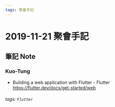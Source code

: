 ```yaml
---
tags: 聚會手記
---
```


2019-11-21 聚會手記
===

筆記 Note
---

###  Kuo-Tung
- Building a web application with Flutter - Flutter
https://flutter.dev/docs/get-started/web

###### tags: `Flutter`